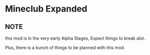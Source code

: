 # Mineclub Expanded

## NOTE
this mod is in the very early Alpha Stages, Expect things to break alot.

Plus, there is a bunch of things to be planned with this mod.

